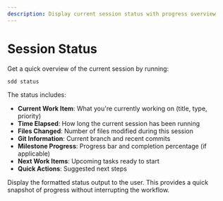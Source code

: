 ```yaml
---
description: Display current session status with progress overview
---
```


# Session Status

Get a quick overview of the current session by running:

```bash
sdd status
```

The status includes:
- **Current Work Item**: What you're currently working on (title, type, priority)
- **Time Elapsed**: How long the current session has been running
- **Files Changed**: Number of files modified during this session
- **Git Information**: Current branch and recent commits
- **Milestone Progress**: Progress bar and completion percentage (if applicable)
- **Next Work Items**: Upcoming tasks ready to start
- **Quick Actions**: Suggested next steps

Display the formatted status output to the user. This provides a quick snapshot of progress without interrupting the workflow.
